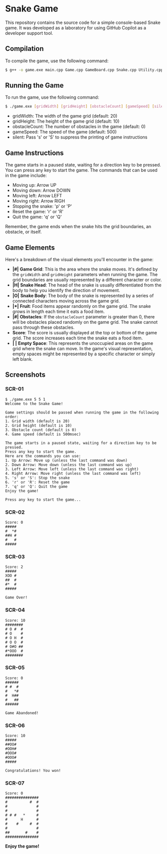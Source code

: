 # Snake Game

This repository contains the source code for a simple console-based Snake game. It was developed as a laboratory for using GitHub Copilot as a developer support tool.

## Compilation

To compile the game, use the following command:

```bash
$ g++ -o game.exe main.cpp Game.cpp GameBoard.cpp Snake.cpp Utility.cpp
```

## Running the Game

To run the game, use the following command:

```bash
$ ./game.exe [gridWidth] [gridHeight] [obstacleCount] [gameSpeed] [silent]
```

- gridWidth: The width of the game grid (default: 20)
- gridHeight: The height of the game grid (default: 10)
- obstacleCount: The number of obstacles in the game (default: 0)
- gameSpeed: The speed of the game (default: 500)
- silent: Pass 's' or 'S' to suppress the printing of game instructions

## Game Instructions

The game starts in a paused state, waiting for a direction key to be pressed. You can press any key to start the game. The commands that can be used in the game include:

- Moving up: Arrow UP
- Moving down:  Arrow DOWN
- Moving left:  Arrow LEFT
- Moving right:  Arrow RIGH
- Stopping the snake: 'p' or 'P'
- Reset the game: 'r' or 'R'
- Quit the game: 'q' or 'Q'

Remember, the game ends when the snake hits the grid boundaries, an obstacle, or itself.

## Game Elements

Here's a breakdown of the visual elements you'll encounter in the game:

- **|#|** **Game Grid**: This is the area where the snake moves. It's defined by the `gridWidth` and `gridHeight` parameters when running the game. The grid boundaries are usually represented by a different character or color.
- **|H|** **Snake Head**: The head of the snake is usually differentiated from the body to help you identify the direction of movement.
- **|O|** **Snake Body**: The body of the snake is represented by a series of connected characters moving across the game grid.
- **|*|** **Fruit**: Food items appear randomly on the game grid. The snake grows in length each time it eats a food item.
- **|#|** **Obstacles**: If the `obstacleCount` parameter is greater than 0, there will be obstacles placed randomly on the game grid. The snake cannot pass through these obstacles.
- **Score**: The score is usually displayed at the top or bottom of the game grid. The score increases each time the snake eats a food item.
- **| |** **Empty Space**: This represents the unoccupied areas on the game grid where the snake can move. In the game's visual representation, empty spaces might be represented by a specific character or simply left blank.



## Screenshots

### SCR-01

```
$ ./game.exe 5 5 1
Welcome to the Snake Game!

Game settings should be passed when running the game in the following order:
1. Grid width (default is 20)
2. Grid height (default is 10)
3. Obstacle count (default is 0)
4. Game speed (default is 500msec)

The game starts in a paused state, waiting for a direction key to be pressed.
Press any key to start the game.
Here are the commands you can use:
1. Up Arrow: Move up (unless the last command was down)
2. Down Arrow: Move down (unless the last command was up)
3. Left Arrow: Move left (unless the last command was right)
4. Right Arrow: Move right (unless the last command was left)
5. 's' or 'S': Stop the snake
6. 'r' or 'R': Reset the game
7. 'q' or 'Q': Quit the game
Enjoy the game!

Press any key to start the game...
```

### SCR-02

```
Score: 0
#####
#  *#
##H #
#   #
#####
```

### SCR-03

```
Score: 2
#####
XOO #
##  #
#*  #
#####

Game Over!
```

### SCR-04

```
Score: 10
########
# O #  #
# O    #
# O H  #
# O O  #
# O#O ##
#*OOO  #
########
```

### SCR-05

```
Score: 0
######
# #  #
#   *#
#  H##
#   ##
######

Game Abandoned!
```

### SCR-06

```
Score: 10
#####
##OO#
#OOH#
#OOO#
#OOO#
#####

Congratulations! You won!
```

### SCR-07

```
Score: 0
###############
#          #  #
#             #
#             #
# # #   *     #
#      H      #
#    #     #  #
#             #
##       #    #
###############
```

**Enjoy the game!**
